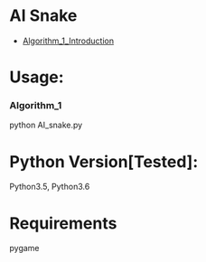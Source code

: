 # AI Snake
- [Algorithm_1_Introduction](https://mp.weixin.qq.com/s/gjS_DkZmPzIINDoJhnIKow)

# Usage:
### Algorithm_1
python AI_snake.py

# Python Version[Tested]:
Python3.5, Python3.6

# Requirements
pygame